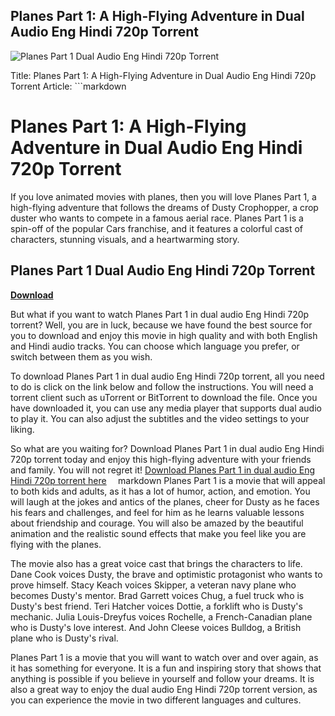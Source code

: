 ## Planes Part 1: A High-Flying Adventure in Dual Audio Eng Hindi 720p Torrent

 
![Planes Part 1 Dual Audio Eng Hindi 720p Torrent](https://bandlabimages.azureedge.net/v1.0/songs/default/360x360)

 Title: Planes Part 1: A High-Flying Adventure in Dual Audio Eng Hindi 720p Torrent  Article:  ```markdown 
# Planes Part 1: A High-Flying Adventure in Dual Audio Eng Hindi 720p Torrent
 
If you love animated movies with planes, then you will love Planes Part 1, a high-flying adventure that follows the dreams of Dusty Crophopper, a crop duster who wants to compete in a famous aerial race. Planes Part 1 is a spin-off of the popular Cars franchise, and it features a colorful cast of characters, stunning visuals, and a heartwarming story.
 
## Planes Part 1 Dual Audio Eng Hindi 720p Torrent


[**Download**](https://www.google.com/url?q=https%3A%2F%2Ffancli.com%2F2tLtSW&sa=D&sntz=1&usg=AOvVaw0qj0Z9SSIwmhjgRFX93P0Q)

 
But what if you want to watch Planes Part 1 in dual audio Eng Hindi 720p torrent? Well, you are in luck, because we have found the best source for you to download and enjoy this movie in high quality and with both English and Hindi audio tracks. You can choose which language you prefer, or switch between them as you wish.
 
To download Planes Part 1 in dual audio Eng Hindi 720p torrent, all you need to do is click on the link below and follow the instructions. You will need a torrent client such as uTorrent or BitTorrent to download the file. Once you have downloaded it, you can use any media player that supports dual audio to play it. You can also adjust the subtitles and the video settings to your liking.
 
So what are you waiting for? Download Planes Part 1 in dual audio Eng Hindi 720p torrent today and enjoy this high-flying adventure with your friends and family. You will not regret it!
 [Download Planes Part 1 in dual audio Eng Hindi 720p torrent here](https://example.com/planes-part-1-dual-audio-eng-hindi-720p-torrent) ```  ```markdown 
Planes Part 1 is a movie that will appeal to both kids and adults, as it has a lot of humor, action, and emotion. You will laugh at the jokes and antics of the planes, cheer for Dusty as he faces his fears and challenges, and feel for him as he learns valuable lessons about friendship and courage. You will also be amazed by the beautiful animation and the realistic sound effects that make you feel like you are flying with the planes.
 
The movie also has a great voice cast that brings the characters to life. Dane Cook voices Dusty, the brave and optimistic protagonist who wants to prove himself. Stacy Keach voices Skipper, a veteran navy plane who becomes Dusty's mentor. Brad Garrett voices Chug, a fuel truck who is Dusty's best friend. Teri Hatcher voices Dottie, a forklift who is Dusty's mechanic. Julia Louis-Dreyfus voices Rochelle, a French-Canadian plane who is Dusty's love interest. And John Cleese voices Bulldog, a British plane who is Dusty's rival.
 
Planes Part 1 is a movie that you will want to watch over and over again, as it has something for everyone. It is a fun and inspiring story that shows that anything is possible if you believe in yourself and follow your dreams. It is also a great way to enjoy the dual audio Eng Hindi 720p torrent version, as you can experience the movie in two different languages and cultures.
 ``` 0f148eb4a0

